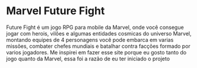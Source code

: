 # Marvel Future Fight

Future Fight é um jogo RPG para mobile da Marvel, onde você consegue jogar com herois, vilões e algumas entidades cosmicas do universo Marvel, montando equipes de 4 personagens você pode embarca em varias missões, combater chefes mundiais e batalhar contra facções formado por varios jogadores.
Me inspirei em fazer esse site porque eu gosto tanto do jogo quanto da Marvel, essa foi a razão de eu ter iniciado o projeto
